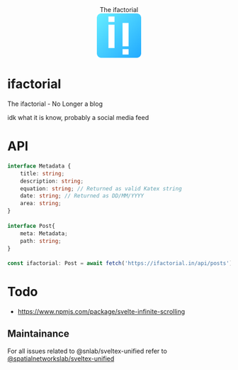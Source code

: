 <div align="center">
<div>The ifactorial</div>
<img src="./static/icons/if.svg" alt="amos" width="100px" height="100px"/>
</div>

# ifactorial
The ifactorial - No Longer a blog

idk what it is know, probably a social media feed

# API
```ts
interface Metadata {
    title: string;
    description: string;
    equation: string; // Returned as valid Katex string
    date: string; // Returned as DD/MM/YYYY
    area: string;
}

interface Post{
    meta: Metadata;
    path: string;
}

const ifactorial: Post = await fetch('https://ifactorial.in/api/posts').then(r=>r.json());
```
<!-- const { response, json } = await api.get(session.API_ENDPOINT, url); -->

# Todo
- https://www.npmjs.com/package/svelte-infinite-scrolling


## Maintainance
For all issues related to @snlab/sveltex-unified refer to [@spatialnetworkslab/sveltex-unified](https://github.com/spatialnetworkslab/sveltex-unified/blob/master/src/index.js)
